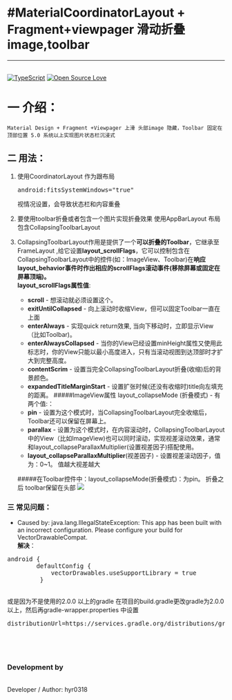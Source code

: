 #MaterialCoordinatorLayout + Fragment+viewpager 滑动折叠image,toolbar
=============================
----------
<br>[![TypeScript](https://badges.frapsoft.com/typescript/version/typescript-v18.svg?v=101)](https://github.com/hyr0318/MaterialCoordinatorlayout/)  [![Open Source Love](https://badges.frapsoft.com/os/v1/open-source.png?v=103)](https://github.com/hyr0318/MaterialCoordinatorlayout/)    
# 一 介绍：
    Material Design + Fragment +Viewpager 上滑 头部image 隐藏，Toolbar 固定在顶部位置 5.0 系统以上实现图片状态栏沉浸式




## 二 用法：
1. 使用CoordinatorLayout 作为跟布局<br><pre>android:fitsSystemWindows="true"</pre> 视情况设置，会导致状态栏和内容重叠
2. 要使用toolbar折叠或者包含一个图片实现折叠效果 使用AppBarLayout 布局包含CollapsingToolbarLayout
3. CollapsingToolbarLayout作用是提供了一个**可以折叠的Toolbar**，它继承至FrameLayout ,给它设置**layout_scrollFlags**，它可以控制包含在CollapsingToolbarLayout中的控件(如：ImageView、Toolbar)在**响应layout_behavior事件时作出相应的scrollFlags滚动事件(移除屏幕或固定在屏幕顶端)。**<br>**layout_scrollFlags属性值**:
	* **scroll** - 想滚动就必须设置这个。
	* **exitUntilCollapsed** - 向上滚动时收缩View，但可以固定Toolbar一直在上面
	* **enterAlways** - 实现quick return效果, 当向下移动时，立即显示View（比如Toolbar)。
	* **enterAlwaysCollapsed** - 当你的View已经设置minHeight属性又使用此标志时，你的View只能以最小高度进入，只有当滚动视图到达顶部时才扩大到完整高度。
	* **contentScrim** - 设置当完全CollapsingToolbarLayout折叠(收缩)后的背景颜色。
	* **expandedTitleMarginStart** - 设置扩张时候(还没有收缩时)title向左填充的距离。
	#####ImageView属性 layout_collapseMode (折叠模式) - 有两个值:：
	* **pin** -  设置为这个模式时，当CollapsingToolbarLayout完全收缩后，Toolbar还可以保留在屏幕上。
	* **parallax** - 设置为这个模式时，在内容滚动时，CollapsingToolbarLayout中的View（比如ImageView)也可以同时滚动，实现视差滚动效果，通常和layout_collapseParallaxMultiplier(设置视差因子)搭配使用。
	* **layout_collapseParallaxMultiplier**(视差因子) - 设置视差滚动因子，值为：0~1。 值越大视差越大

	#####在Toolbar控件中：layout_collapseMode(折叠模式)：为pin。 折叠之后 toolbar保留在头部
![](http://static.open-open.com/lib/uploadImg/20150730/20150730221534_501.jpg)

### 三 常见问题：
* Caused by: java.lang.IllegalStateException: This app has been built with an incorrect configuration. Please configure your build for VectorDrawableCompat.
<br>**解决**：
<pre>android {
   		defaultConfig {
   			vectorDrawables.useSupportLibrary = true
  		 }
</pre>
<br>或是因为不是使用的2.0.0 以上的gradle  在项目的build.gradle更改gradle为2.0.0 以上，然后再gradle-wrapper.properties 中设置<pre>distributionUrl=https\://services.gradle.org/distributions/gradle-x.xx-all.zip</pre> 
### <br><br><br>Development by
<br>Developer / Author: hyr0318
